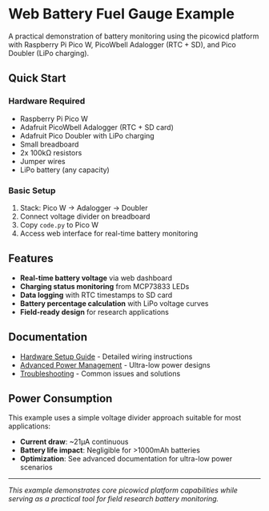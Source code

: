 # Web Battery Fuel Gauge Example

A practical demonstration of battery monitoring using the picowicd platform with Raspberry Pi Pico W, PicoWbell Adalogger (RTC + SD), and Pico Doubler (LiPo charging).

## Quick Start

### Hardware Required
- Raspberry Pi Pico W
- Adafruit PicoWbell Adalogger (RTC + SD card)
- Adafruit Pico Doubler with LiPo charging
- Small breadboard
- 2x 100kΩ resistors
- Jumper wires
- LiPo battery (any capacity)

### Basic Setup
1. Stack: Pico W → Adalogger → Doubler
2. Connect voltage divider on breadboard
3. Copy `code.py` to Pico W
4. Access web interface for real-time battery monitoring

## Features

- **Real-time battery voltage** via web dashboard
- **Charging status monitoring** from MCP73833 LEDs
- **Data logging** with RTC timestamps to SD card
- **Battery percentage calculation** with LiPo voltage curves
- **Field-ready design** for research applications

## Documentation

- [Hardware Setup Guide](docs/hardware_setup.md) - Detailed wiring instructions
- [Advanced Power Management](docs/advanced_power_management.md) - Ultra-low power designs
- [Troubleshooting](docs/troubleshooting.md) - Common issues and solutions

## Power Consumption

This example uses a simple voltage divider approach suitable for most applications:
- **Current draw**: ~21µA continuous
- **Battery life impact**: Negligible for >1000mAh batteries
- **Optimization**: See advanced documentation for ultra-low power scenarios

---

*This example demonstrates core picowicd platform capabilities while serving as a practical tool for field research battery monitoring.*